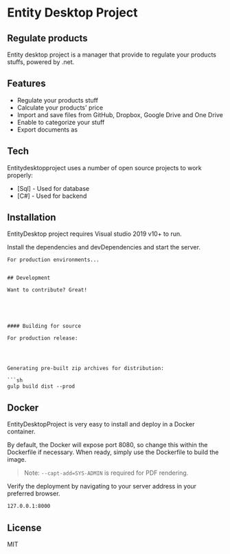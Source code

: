 # Entity Desktop Project
## Regulate products


Entity desktop project is a manager that provide to regulate your products stuffs,
powered by .net.

## Features

- Regulate your products stuff  
- Calculate your products' price
- Import and save files from GitHub, Dropbox, Google Drive and One Drive
- Enable to categorize your stuff
- Export documents as 


## Tech

Entitydesktopproject uses a number of open source projects to work properly:

- [Sql] - Used for database
- [C#] - Used for backend

## Installation

EntityDesktop project requires Visual studio 2019 v10+ to run.

Install the dependencies and devDependencies and start the server.

```
For production environments...


## Development

Want to contribute? Great!





#### Building for source

For production release:




Generating pre-built zip archives for distribution:

```sh
gulp build dist --prod
```

## Docker

EntityDesktopProject is very easy to install and deploy in a Docker container.

By default, the Docker will expose port 8080, so change this within the
Dockerfile if necessary. When ready, simply use the Dockerfile to
build the image.

> Note: `--capt-add=SYS-ADMIN` is required for PDF rendering.

Verify the deployment by navigating to your server address in
your preferred browser.

```sh
127.0.0.1:8000
```

## License

MIT
